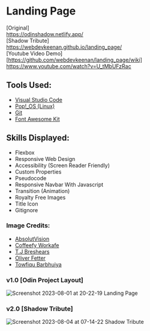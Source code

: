# Landing Page

[Original] <br>
https://odinshadow.netlify.app/ <br>
[Shadow Tribute] <br>
https://webdevkeenan.github.io/landing_page/<br>
[Youtube Video Demo]
[https://github.com/webdevkeenan/landing_page/wiki] <br>
https://www.youtube.com/watch?v=U_tMbUFzRac

## Tools Used:
+ [Visual Studio Code](https://code.visualstudio.com/)
+ [Pop!_OS (Linux)](https://pop.system76.com/)
+ [Git](https://git-scm.com/)
+ [Font Awesome Kit](https://fontawesome.com/)

## Skills Displayed: 

+ Flexbox
+ Responsive Web Design
+ Accessibility (Screen Reader Friendly)
+ Custom Properties
+ Pseudocode 
+ Responsive Navbar With Javascript
+ Transition (Animation)
+ Royalty Free Images
+ Title Icon
+ Gitignore


### Image Credits: 

<!-- + [Ian Schneider](https://unsplash.com/photos/TamMbr4okv4?utm_source=unsplash&utm_medium=referral&utm_content=creditShareLink) <br> -->
+ [AbsolutVision](https://unsplash.com/photos/82TpEld0_e4)
+ [Coffeefy Workafe](https://unsplash.com/photos/uh0zvg5VjlA)
+ [T.J Breshears](https://unsplash.com/photos/Hi86bgXS4iE)
+ [Oliver Fetter](https://unsplash.com/photos/G6lEvBiQM9w)
+ [Towfiqu Barbhuiya](https://unsplash.com/photos/q-RyWM8uYwY)

### v1.0 [Odin Project Layout]
![Screenshot 2023-08-01 at 20-22-19 Landing Page](https://github.com/webdevkeenan/landing_page/assets/42125735/e51a7801-d852-45e9-bc4f-1999fc90ab90)
### v2.0 [Shadow Tribute]
![Screenshot 2023-08-04 at 07-14-22 Shadow Tribute](https://github.com/webdevkeenan/landing_page/assets/42125735/51e18ec4-9385-469f-905f-55719d447347)




